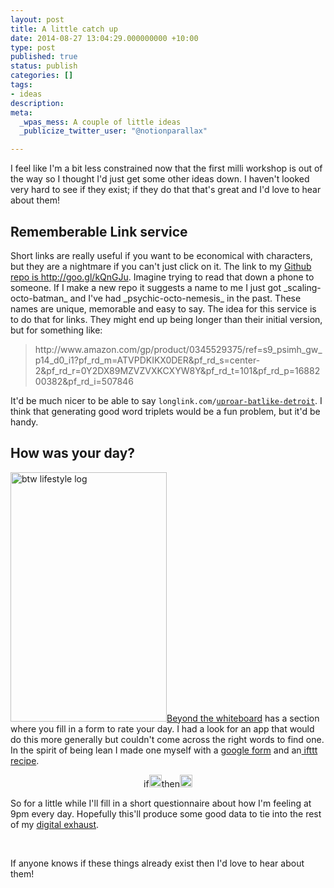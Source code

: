 ```yaml
---
layout: post
title: A little catch up
date: 2014-08-27 13:04:29.000000000 +10:00
type: post
published: true
status: publish
categories: []
tags:
- ideas
description:
meta:
  _wpas_mess: A couple of little ideas
  _publicize_twitter_user: "@notionparallax"

---
```

<p>I feel like I'm a bit less constrained now that the first milli workshop is out of the way so I thought I'd just get some other ideas down. I haven't looked very hard to see if they exist; if they do that that's great and I'd love to hear about them!</p>
<h2>Rememberable Link service</h2>
<p>Short links are really useful if you want to be economical with characters, but they are a nightmare if you can't just click on it. The link to my <a href="http://goo.gl/kQnGJu">Github repo is http://goo.gl/kQnGJu</a>. Imagine trying to read that down a phone to someone. If I make a new repo it suggests a name to me I just got _scaling-octo-batman_ and I've had _psychic-octo-nemesis_ in the past. These names are unique, memorable and easy to say. The idea for this service is to do that for links. They might end up being longer than their initial version, but for something like:</p>
<blockquote><p>http://www.amazon.com/gp/product/0345529375/ref=s9_psimh_gw_p14_d0_i1?pf_rd_m=ATVPDKIKX0DER&amp;pf_rd_s=center-2&amp;pf_rd_r=0Y2DX89MZVZVXKCXYW8Y&amp;pf_rd_t=101&amp;pf_rd_p=1688200382&amp;pf_rd_i=507846</p>
</blockquote>
<p>It'd be much nicer to be able to say <code>longlink.com/<a href="http://listofrandomwords.com/index.cfm?blist">uproar-batlike-detroit</a></code>. I think that generating good word triplets would be a fun problem, but it'd be handy.</p>
<h2>How was your day?</h2>
<p><img class="alignright wp-image-1691" src="{{ site.baseurl }}/assets/btw-lifestyle-log.png" alt="btw lifestyle log" width="250" height="399" /><a href="http://beyondthewhiteboard.com/">Beyond the whiteboard</a> has a section where you fill in a form to rate your day. I had a look for an app that would do this more generally but couldn't come across the right words to find one. In the spirit of being lean I made one myself with a <a href="https://docs.google.com/forms/d/1l9UFfugBw7WojZvm2CWxJ_2enJ9fxV9ABbZeIv3KYNw/viewform?usp=send_form">google form</a> and an<a href="https://ifttt.com"> ifttt recipe</a>.</p>
<p style="text-align: center;">if<img src="{{ site.baseurl }}/assets/medium.png" alt="Date &amp; Time" width="20" height="20" />then<img src="{{ site.baseurl }}/assets/medium.png" alt="Gmail" width="20" height="20" /></p>
<p style="text-align: left;">
<p>So for a little while I'll fill in a short questionnaire about how I'm feeling at 9pm every day. Hopefully this'll produce some good data to tie into the rest of my <a href="https://twitter.com/benlifestats">digital exhaust</a>.</p>
<p>&nbsp;</p>
<p>If anyone knows if these things already exist then I'd love to hear about them!</p>
